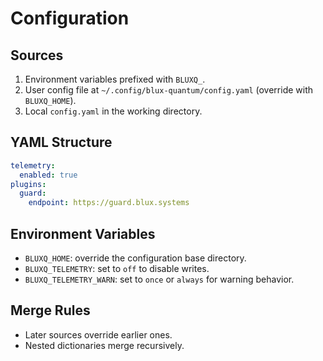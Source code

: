 # Configuration

## Sources
1. Environment variables prefixed with `BLUXQ_`.
2. User config file at `~/.config/blux-quantum/config.yaml` (override with `BLUXQ_HOME`).
3. Local `config.yaml` in the working directory.

## YAML Structure
```yaml
telemetry:
  enabled: true
plugins:
  guard:
    endpoint: https://guard.blux.systems
```

## Environment Variables
- `BLUXQ_HOME`: override the configuration base directory.
- `BLUXQ_TELEMETRY`: set to `off` to disable writes.
- `BLUXQ_TELEMETRY_WARN`: set to `once` or `always` for warning behavior.

## Merge Rules
- Later sources override earlier ones.
- Nested dictionaries merge recursively.
